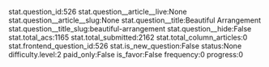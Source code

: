 stat.question_id:526
stat.question__article__live:None
stat.question__article__slug:None
stat.question__title:Beautiful Arrangement
stat.question__title_slug:beautiful-arrangement
stat.question__hide:False
stat.total_acs:1165
stat.total_submitted:2162
stat.total_column_articles:0
stat.frontend_question_id:526
stat.is_new_question:False
status:None
difficulty.level:2
paid_only:False
is_favor:False
frequency:0
progress:0
